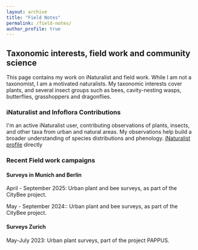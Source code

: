 ```yaml
---
layout: archive
title: "Field Notes"
permalink: /field-notes/
author_profile: true
---
```


## Taxonomic interests, field work and community science

This page contains my work on iNaturalist and field work. While I am not a taxonomist, I am a motivated naturalists. My taxonomic interests cover plants, and several insect groups such as bees, cavity-nesting wasps, butterflies, grasshoppers and dragonflies. 

### iNaturalist and Infoflora Contributions

I'm an active iNaturalist user, contributing observations of plants, insects, and other taxa from urban and natural areas. My observations help build a broader understanding of species distributions and phenology.
[iNaturalist profile](https://www.inaturalist.org/people/965737) directly


### Recent Field work campaigns

#### Surveys in Munich and Berlin
April - September 2025: Urban plant and bee surveys, as part of the CityBee project.


May - September 2024:: Urban plant and bee surveys, as part of the CityBee project.

#### Surveys Zurich 
May-July 2023: Urban plant surveys, part of the project PAPPUS.


